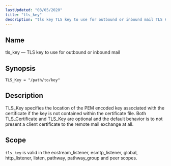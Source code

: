 ```yaml
---
lastUpdated: "03/05/2020"
title: "tls_key"
description: "tls key TLS key to use for outbound or inbound mail TLS Key path to key TLS Key specifies the location of the PEM encoded key associated with the certificate if the key is not contained within the certificate file Both TLS Certificate and TLS Key are optional and the..."
---
```


<a name="config.tls_key"></a> 
## Name

tls_key — TLS key to use for outbound or inbound mail

## Synopsis

`TLS_Key = "/path/to/key"`

<a name="idp26978768"></a> 
## Description

TLS_Key specifies the location of the PEM encoded key associated with the certificate if the key is not contained within the certificate file. Both TLS_Certificate and TLS_Key are optional and the default behavior is to not present a client certificate to the remote mail exchange at all.

<a name="idp26980864"></a> 
## Scope

`tls_key` is valid in the ecstream_listener, esmtp_listener, global, http_listener, listen, pathway, pathway_group and peer scopes.